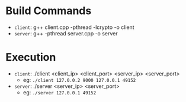 # Build Commands
- `client`: g++ client.cpp -pthread -lcrypto -o client
- `server`: g++ -pthread server.cpp -o server

# Execution
- `client`: ./client <client_ip> <client_port> <server_ip> <server_port>
	- eg: `./client 127.0.0.2 9000 127.0.0.1 49152`
- `server`: ./server <server_ip> <server_port>
	- eg: `./server 127.0.0.1 49152`

